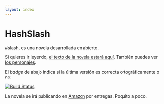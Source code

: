 ```yaml
---
layout: index
---
```

HashSlash
=========

<p>#slash, es una novela desarrollada en abierto. </p>

Si quieres ir leyendo,
 [el texto de la novela estará aquí](texto/HashSlash). También
 puedes ver [los personajes](texto/personajes).
 
 El *badge* de abajo indica si la última versión es correcta
 ortográficamente o no:
 
[![Build Status](https://travis-ci.org/JJ/HashSlash.png)](https://travis-ci.org/JJ/HashSlash)

La novela se irá publicando en [Amazon](http://amazon.es) por
entregas. Poquito a poco. 
 
 
